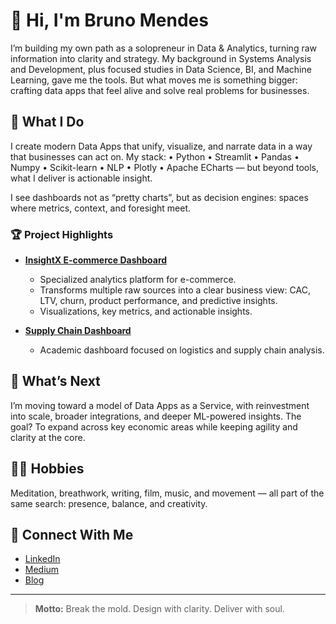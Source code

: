 # 👋 Hi, I'm Bruno Mendes

I’m building my own path as a solopreneur in Data & Analytics, turning raw information into clarity and strategy.
My background in Systems Analysis and Development, plus focused studies in Data Science, BI, and Machine Learning, gave me the tools.
But what moves me is something bigger: crafting data apps that feel alive and solve real problems for businesses.

## 🚀 What I Do

I create modern Data Apps that unify, visualize, and narrate data in a way that businesses can act on.
My stack: • Python • Streamlit • Pandas • Numpy • Scikit-learn • NLP • Plotly • Apache ECharts — but beyond tools, what I deliver is actionable insight.

I see dashboards not as “pretty charts”, but as decision engines: spaces where metrics, context, and foresight meet.

### 🏆 Project Highlights

- **[InsightX E-commerce Dashboard](https://github.com/mnds-brn001/insightx-ecommerce-dashboard)**
  - Specialized analytics platform for e-commerce.
  - Transforms multiple raw sources into a clear business view: CAC, LTV, churn, product performance, and predictive insights.
  - Visualizations, key metrics, and actionable insights.

- **[Supply Chain Dashboard](https://github.com/mnds-brn001/supply-chain-dashboard)**
  - Academic dashboard focused on logistics and supply chain analysis.

## 🌱 What’s Next

I’m moving toward a model of Data Apps as a Service, with reinvestment into scale, broader integrations, and deeper ML-powered insights.
The goal? To expand across key economic areas while keeping agility and clarity at the core.

## 🧘‍♂️ Hobbies

Meditation, breathwork, writing, film, music, and movement — all part of the same search: presence, balance, and creativity.

## 🤝 Connect With Me

- [LinkedIn](https://www.linkedin.com/in/brunomendesdeveloper/)
- [Medium](https://medium.com/@brunomendessj)
- [Blog](https://insightx.meublog.net/)

---

> **Motto:** Break the mold. Design with clarity. Deliver with soul.
